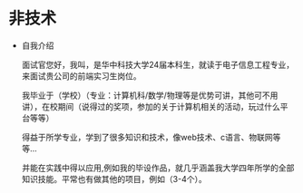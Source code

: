 # 非技术

- 自我介绍
  
  面试官您好，我叫，是华中科技大学24届本科生，就读于电子信息工程专业，来面试贵公司的前端实习生岗位。
  
  我毕业于（学校）（专业：计算机科/数学/物理等是优势可讲，其他可不用讲），在校期间（说得过的奖项，参加的关于计算机相关的活动，玩过什么平台等等）
  
  得益于所学专业，学到了很多知识和技术，像web技术、c语言、物联网等等...
  
  并能在实践中得以应用,例如我的毕设作品，就几乎涵盖我大学四年所学的全部知识技能。平常也有做其他的项目，例如（3-4个）。
  
  
